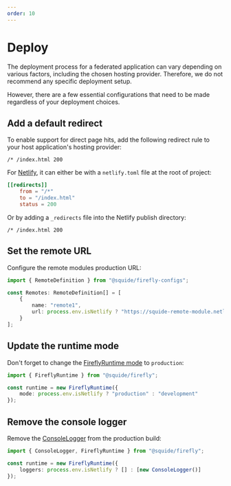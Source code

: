 ```yaml
---
order: 10
---
```


# Deploy

The deployment process for a federated application can vary depending on various factors, including the chosen hosting provider. Therefore, we do not recommend any specific deployment setup.

However, there are a few essential configurations that need to be made regardless of your deployment choices.

## Add a default redirect

To enable support for direct page hits, add the following redirect rule to your host application's hosting provider:

```
/* /index.html 200
```

For [Netlify](https://www.netlify.com/), it can either be with a `netlify.toml` file at the root of project:

```netlify.toml
[[redirects]]
    from = "/*"
    to = "/index.html"
    status = 200
```

Or by adding a `_redirects` file into the Netlify publish directory:

```_redirects
/* /index.html 200
```

## Set the remote URL

Configure the remote modules production URL:

```ts
import { RemoteDefinition } from "@squide/firefly-configs";

const Remotes: RemoteDefinition[] = [
    {
        name: "remote1",
        url: process.env.isNetlify ? "https://squide-remote-module.netlify.app" : "http://localhost:8081"
    }
];
```

## Update the runtime mode

Don't forget to change the [FireflyRuntime mode](../reference/runtime/runtime-class.md#change-the-runtime-mode) to `production`:

```ts
import { FireflyRuntime } from "@squide/firefly";

const runtime = new FireflyRuntime({
    mode: process.env.isNetlify ? "production" : "development"
});
```

## Remove the console logger

Remove the [ConsoleLogger](../reference/logging/ConsoleLogger.md) from the production build:

```ts
import { ConsoleLogger, FireflyRuntime } from "@squide/firefly";

const runtime = new FireflyRuntime({
    loggers: process.env.isNetlify ? [] : [new ConsoleLogger()]
});
```
